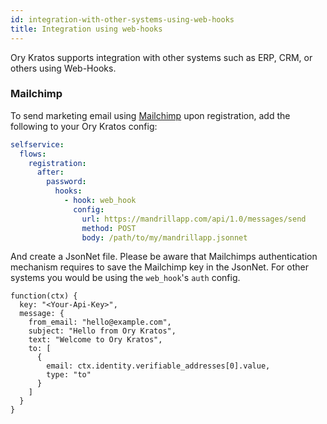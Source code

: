 ```yaml
---
id: integration-with-other-systems-using-web-hooks
title: Integration using web-hooks
---
```


Ory Kratos supports integration with other systems such as ERP, CRM, or others using Web-Hooks.

### Mailchimp

To send marketing email using [Mailchimp](https://mailchimp.com) upon registration, add the following to your Ory Kratos config:

```yaml title="path/to/my/kratos.config.yml"
selfservice:
  flows:
    registration:
      after:
        password:
          hooks:
            - hook: web_hook
              config:
                url: https://mandrillapp.com/api/1.0/messages/send
                method: POST
                body: /path/to/my/mandrillapp.jsonnet
```

And create a JsonNet file. Please be aware that Mailchimps authentication mechanism requires to save the Mailchimp key in the
JsonNet. For other systems you would be using the `web_hook`'s `auth` config.

```jsonnet title="/path/to/my/mandrillapp.jsonnet"
function(ctx) {
  key: "<Your-Api-Key>",
  message: {
    from_email: "hello@example.com",
    subject: "Hello from Ory Kratos",
    text: "Welcome to Ory Kratos",
    to: [
      {
        email: ctx.identity.verifiable_addresses[0].value,
        type: "to"
      }
    ]
  }
}
```
